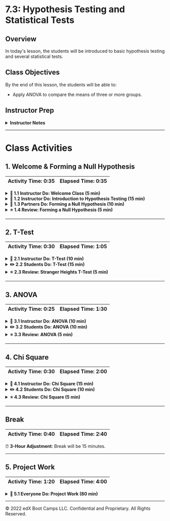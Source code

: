 # 7.3: Hypothesis Testing and Statistical Tests

## Overview

In today's lesson, the students will be introduced to basic hypothesis testing and several statistical tests.

## Class Objectives

By the end of this lesson, the students will be able to:

* Apply ANOVA to compare the means of three or more groups.

## Instructor Prep

<details>
  <summary><strong>Instructor Notes</strong></summary>

* Your project week may have been shifted due to a holiday; if so, the students will have less time to work on projects today.

  * If this class falls on a weekday and requires a **3-Hour Adjustment**, please limit your break to 15 minutes and provide the students a break where you deem most appropriate.

  * It may be helpful to remind students that they can use office hours before or after class for additional project work time.

  * Alternatively, teams can coordinate to work on their projects outside of class.

* Today's class will introduce the students to hypothesis testing and statistical tests. Many of the students will want to add statistical rigor to their analysis, so this lesson provides a helpful starting point for advancing their analysis.

* Today's class is designed to provide a high-level overview of hypothesis testing, null hypotheses, and common statistical tests using the `scipy.stats` model. The activities are designed to cover the tests at a conceptual level as opposed to an in-depth mathematical discussion. The activities will provide examples of applying statistical tests through functions available in the `scipy.stats` library.

* Encourage the students to practice these tests by revisiting previous activities and choosing the appropriate test to apply. They will also be required to add at least one statistical test to their first project.

* Please reference our [Student FAQ](../../../05-Instructor-Resources/README.md#unit-07-project-1) for answers to questions frequently asked by students of this program. If you have any recommendations for additional questions, feel free to log an issue with your desired additions.

* As always, have your TAs refer to the [Time Tracker](TimeTracker.xlsx) to keep the lesson on track.

* If you have issues with any of today's activities, you may report them [here](http://tiny.cc/BootCampFeedback).

* As a reminder, these slideshows are for instructor use only&mdash;when distributing slides to students, please first export the slides to a PDF file. You may then send out the PDF file.

</details>

- - -

# Class Activities

## 1. Welcome & Forming a Null Hypothesis

| Activity Time:       0:35 |  Elapsed Time:      0:35  |
|---------------------------|---------------------------|

<details>
  <summary><strong>📣 1.1 Instructor Do: Welcome Class (5 min)</strong></summary>

* Take a moment to welcome students to class.

* Open the [slideshow](https://docs.google.com/presentation/d/1OD9rUO7xXQvXMs5XRNsXpcV-Xfy-S8cjU3cyJTsCClc/edit?usp=sharing) and welcome the class.

</details>

<details>
  <summary><strong>📣 1.2 Instructor Do: Introduction to Hypothesis Testing (15 min)</strong></summary>

* Use the slideshow to accompany the beginning of this demonstration.

* Explain that **hypothesis testing** is a way to test a theory or question.

* Ask the students for examples of data questions that they could ask, and then provide the following examples:

  * Does this new medication work?

  * Is the cost of living higher in this city?

  * Does this group score higher than another group?

* Explain that a large part of statistics, and the scientific process, is to identify a hypothesis and then try to determine if the observations or effects could be due to chance.

* Explain the following points about hypothesis testing:

  * Hypothesis testing applies statistical methods to determine if something happened purely by chance.

  * Scientists and researchers often form a hypothesis for their observations, along with a **null hypothesis**, which assumes that observations or effects happened simply by chance.

  * The goal of hypothesis testing is to reject the null hypothesis through statistical tests. Rejecting the null hypothesis presumes that the hypothesis was true.

  * A hypothesis is a measurable and testable statement about something that you expect will happen.

  * The hypothesis is often expressed as an **if**-**then** statement, as in the following example:

    * "If San Diego, CA, is warmer than Austin, TX, in July, then the average daily temperature will be higher."

  * The null hypothesis typically states that NO differences exist between the variables or groups of interest, as in the following example:

    * "If San Diego, CA, is not warmer than Austin, TX, in July, then there will be no difference in the average daily temperatures."

  * Rejecting the null hypothesis is never absolute. Instead, statisticians calculate the probability of observing the event: This is called the **p-value**. The p-value is then compared to a fixed significance level to determine if the null hypothesis can be rejected. A smaller p-value indicates stronger evidence against the null hypothesis.

* Explain the following steps for hypothesis testing:

  1. Determine the hypothesis and null hypothesis.

  2. Identify the appropriate statistical test.

  3. Determine the acceptable significance value.

  4. Compute the p-value.

  5. Determine if the p-value rejects the null hypothesis by comparing it to the significance value (Typically &lt; 0.05).

</details>

<details>
  <summary><strong>👥 1.3 Partners Do: Forming a Null Hypothesis (10 min)</strong></summary>

* Continue the slideshow and ask the students to work in pairs to convert each of the following questions into a hypothesis and a null hypothesis.

Send out the following file or instructions, both of which contain the questions for this activity:

* **Files**

  * [01-Par_Null_Hypothesis/README.md](Activities/01-Par_Null_Hypothesis/README.md)

* **Instructions**

  * Convert the following questions into a null hypothesis and an alternate hypothesis.

    1. Does dark chocolate affect arterial function in healthy individuals?

    2. Does coffee have anti-aging properties?

</details>

<details>
  <summary><strong>⭐ 1.4 Review: Forming a Null Hypothesis (5 min)</strong></summary>

* You may also use the slideshow while you review the activity.

* Call on random groups to share their answers; as they share their thoughts, guide them to the following answers to the questions:

  * Question: Does dark chocolate affect arterial function in healthy individuals?

    * Hypothesis: If dark chocolate is related to arterial function in healthy individuals, then consuming 30 g of dark chocolate daily over the course of 1 year will result in improved arterial function.

    * Null hypothesis: If dark chocolate is not related to arterial function in healthy individuals, then consuming 30 g of dark chocolate daily over the course of 1 year will result in no improvement in arterial function.

  * Does coffee have anti-aging properties?

    * Hypothesis: If coffee consumption is related to anti-aging properties, then consuming 400 mg of coffee daily will reduce mortality from age-related diseases, such as heart disease.

    * Null hypothesis: If coffee consumption is not related to anti-aging properties, then consuming 400 mg of coffee daily will not result in a reduction in age-related diseases, such as heart disease.

* Take a moment to address any questions before moving on.

</details>

- - -

## 2. T-Test

| Activity Time:       0:30 |  Elapsed Time:      1:05  |
|---------------------------|---------------------------|

<details>
  <summary><strong>📣 2.1 Instructor Do: T-Test (10 min)</strong></summary>

* Use the slideshow to accompany this demonstration.

* Introduce students to the **t-test**, and explain the following points:

  * A common question in statistics is whether or not one group is significantly different from another group.

  * The set of entities being studied is referred to as the **population**, while a subset of a population is referred to as a **sample**.

  * A t-test can be used to compare the mean of a sample to the population (a one-sample t-test) or the difference between population means (an independent t-test).

  * The null hypothesis assumes that the two means are equal; therefore, the goal of the t-test is to determine how much evidence exists to support the rejection of the null hypothesis.

* Open the notebook, [Ins_1samp_ttest.ipynb](Activities/02-Ins_TTest/Solved/Ins_1samp_ttest.ipynb), and highlight the following:

  * The helper code is designed to generate test data and show its distribution.

  * One-sample t-tests are used to compare the sample mean to the population mean.

  * The `scipy.stats.ttest_1samp` function will accept an array of samples and compare the sample mean to the population mean.

  * The p-value of the first example, captured in the following code output, is not statistically significant assuming a significance of `p-value < 0.05`:

    ```python
    # T-Test Output:
    Ttest_1sampResult(statistic=-0.912976906342992, pvalue=0.36235943886051503)
    ```

  * The second dataset has a larger difference in means, which results in a statistically significant p-value, as captured in the following image and code:

    ![ttest_1samp_dataset2](https://static.bc-edx.com/data/dl-1-2/m7/lessons/3/img/ttest_1samp_dataset2.png)

    ```python
    # T-Test Output:
    Ttest_1sampResult(statistic=-31.293376800980507, pvalue=8.6800698449009275e-79)
    ```

* Explain that we can also use a two-sample t-test to compare two population means.

* Open this [notebook](Activities/02-Ins_TTest/Solved/Ins_independent_ttest.ipynb), and highlight the following points:

  * The independent t-test can be used to compare the means of two populations.

  * The two groups (populations) should be independent from each other, which means that a test subject in the first group could not also be in the second group.

  * The underlying assumptions for this test are independence, normality, and homogeneity.

  * The [scipy.stats.ttest_ind](https://docs.scipy.org/doc/scipy/reference/generated/scipy.stats.ttest_ind.html) function is used to perform the calculations.

  * The parameter `equal_var=False` performs a Welch's t-test, which does not assume equal population variance (homogeneity).

  * The p-value of 0.096 in the first example is not statistically significant assuming a `p-value < 0.05`. However, the second dataset has a larger difference in means, which does support the rejection of the null hypothesis (`p-value < 0.05`).

* Ask students for any remaining questions before proceeding on.

</details>

<details>
  <summary><strong>✏️ 2.2 Students Do: T-Test (15 min)</strong></summary>

* Continue the slideshow to present this activity to the students.

* Explain that this activity will use a t-test to compare the differences in the heights of non-related individuals from two different locations.

* Send out the following file and instructions:

  * **File**

    * [Stu_Stranger_Heights.ipynb](Activities/03-Stu_Stranger_Heights-TTest/Unsolved/Stu_Stranger_Heights.ipynb)

  * **Instructions**

  * Calculate the mean for each population.

  * Use a t-test to determine if there is a statistically significant difference between the height of strangers in San Francisco and Denver.

  * It is up to you to determine if you should use a one-sample or independent t-test.

  * Data for this dataset was generated by edX Boot Camps LLC, and is intended for educational purposes only.

</details>

<details>
  <summary><strong>⭐ 2.3 Review: Stranger Heights T-Test (5 min)</strong></summary>

* You may choose to use the slideshow while reviewing the activity.

* Before opening the solution, ask students if the solution required a one-sample or independent (two-sample) t-test.

* Explain that we are comparing two independent populations, so an independent t-test is required.

* Open the [solved notebook](Activities/03-Stu_Stranger_Heights-TTest/Solved/Stu_Stranger_Heights.ipynb), and highlight the following:

  * The metadata indicates that `location=1` corresponds to San Francisco and `location=5` corresponds to Denver.

  * The means for both of these populations appear similar.

  * The `p-value` of 0.372 does not reject the null hypothesis.

* Ask for any remaining questions before proceeding on.

</details>

- - -

## 3. ANOVA

| Activity Time:       0:25 |  Elapsed Time:      1:30  |
|---------------------------|---------------------------|

<details>
  <summary><strong>📣 3.1 Instructor Do: ANOVA (10 min)</strong></summary>

* Use the slideshow to accompany this demonstration.

* Explain that we often want to compare the means of more than two groups. In the previous activity, for example, we might also be interested in knowing if any of the locations had significant differences from the other locations.

* Explain that we can use an analysis of variance (ANOVA) test to compare more than one population.

* Highlight the following points about the ANOVA test:

  * Analysis of variance (ANOVA) is a test used to compare the means of multiple groups.

  * ANOVA assumes the null hypothesis that there is no difference between groups.

  * Any mean that is significantly different from the rest will result in a low p-value.

* Explain the following points about the data for this demonstration:

  * This paper compares the average resting heart rates of five different people exercising in a given week.

  * ANOVA is applied to compare all 5 categories.

  * ANOVA implies only a statistically significant difference between the group means; further analysis has to be completed between the groups.

* Open the notebook, and go through the following points:

  * The box plots of each number of workouts, as captured in the following image, indicate a difference in at least one of the categories of exercise.

    ![resting_heart_rate](https://static.bc-edx.com/data/dl-1-2/m7/lessons/3/img/resting_heart_rate.png)

  * The number of workouts can be filtered in Pandas to separate the groups:

  ```python
  # Extract individual groups
  group0 = df[df["num_workouts"] == 0]["resting_heart_rate"]
  group1 = df[df["num_workouts"] == 1]["resting_heart_rate"]
  group2 = df[df["num_workouts"] == 2]["resting_heart_rate"]
  group3 = df[df["num_workouts"] == 3]["resting_heart_rate"]
  group4 = df[df["num_workouts"] == 4]["resting_heart_rate"]
  ```

  * The `f_oneway` function in `scipy.stats` is used to test the null hypothesis that two or more groups have the same population mean:

  ```python
  stats.f_oneway(group0, group1, group2, group3, group4)
  ```

* Remind students that ANOVA indicates only that the group means are different; additional testing is required to compare specific groups.

* Point out that we must satisfy important assumptions before the p-value can be considered valid; the following three assumptions are taken from the [scipy.stats documentation](https://docs.scipy.org/doc/scipy/reference/generated/scipy.stats.f_oneway.html):

  1. The samples are independent.
  2. Each sample is from a normally distributed population.
  3. The population standard deviations of the groups are all equal.

  * Data for this dataset was generated by edX Boot Camps LLC, and is intended for educational purposes only.

</details>

<details>
  <summary><strong>✏️ 3.2 Students Do: ANOVA (10 min)</strong></summary>

* Use the slideshow to present this activity to the students.

* Explain that this activity will use ANOVA to compare differences in pain tolerance based on how many times a person exercises in a given week.

* Send out the following file and instructions:

  * **File**

    * [exercise_anova.ipynb](Activities/05-Stu_ANOVA/Unsolved/exercise_anova.ipynb)

  * **Instructions**

  * Perform a one-way ANOVA test to determine if there are any significant differences in number of workouts per week vs. pain tolerance.

  * Create a box plot to show the distribution of pain tolerances for each category of workout frequency.

  * Data for this dataset was generated by edX Boot Camps LLC, and is intended for educational purposes only.

</details>

<details>
  <summary><strong>⭐ 3.3 Review: ANOVA (5 min)</strong></summary>

* You may choose to use the slideshow while you review the activity.

* Open the [solved notebook](Activities/05-Stu_ANOVA/Solved/exercise_anova.ipynb), and highlight the following points:

  * The `num_workouts` type is used to filter the pain measurements into separate groups.

  * The ANOVA calculation rejects the null hypothesis with a `p-value < 0.05`.

  * ANOVA does not tell us which workout frequencies have significantly different pain tolerance results;  it tells us only that at least one type was significantly different from the rest.

</details>

- - -

## 4. Chi Square

| Activity Time:       0:30 |  Elapsed Time:      2:00  |
|---------------------------|---------------------------|

<details>
  <summary><strong>📣 4.1 Instructor Do: Chi Square (15 min)</strong></summary>

* Use the slideshow to accompany this demonstration.

* **Files:**

  * [Ins-Chi_square.ipynb](Activities/06-Ins_Chi_Square/Solved/Ins-Chi_square.ipynb)

* Using the slideshow, explain what the chi-square test is and when it is used; also explain each term in the chi-square value formula and the steps taken to perform the test.

</details>

<details>
  <summary><strong>✏️ 4.2 Students Do: Chi Square (10 min)</strong></summary>

* Use the slideshow to present this activity to the students.

* **Files:**

  * [07-Stu_Chi_Square/README.md](Activities/07-Stu_Chi_Square/README.md)

  * [Stu-Cafes.ipynb](Activities/07-Stu_Chi_Square/Unsolved/Stu-Cafes.ipynb)

* In this activity, students will perform the chi-square test, first with Python and then by hand.

</details>

<details>
  <summary><strong>⭐ 4.3 Review: Chi Square (5 min)</strong></summary>

* You may choose to use the slideshow while you review the activity.

* State the null hypothesis to the class:

  * In this case, the null hypothesis would be that there is no statistical difference in the number of visits to each of the four cafés.

  * Since the total number of visits to all four cafés is 6,000, the expected number for each café is 6000 divided by 4, or 1,500.

  * The expected column is added to the DataFrame, as captured in the following image:

  ![Images/chi01.png](https://static.bc-edx.com/data/dl-1-2/m7/lessons/3/img/chi01.png)

* Explain how to determine the critical value:

  * `stats.chi2.ppf()` is used to establish the value in Python.

  * The p-value is 0.05, so the confidence level is 0.95.

  * The degree of freedom is 3, as captured in the following image. There are four rows of variables (cafés), and only the values of three of them are necessary to determine the values of all rows.

  ![Images/chi02.png](https://static.bc-edx.com/data/dl-1-2/m7/lessons/3/img/chi02.png)

  * It is also possible to consult a chi-square distribution table, such as <https://www.medcalc.org/manual/chi-square-table.php>, to obtain the critical value.

* Finally, compare the chi-square value to the critical value.

  * Use `stats.chisquare()`; its first argument should be the observed values, and its second argument should be the expected values, as captured in the following image:

  ![Images/chi03.png](https://static.bc-edx.com/data/dl-1-2/m7/lessons/3/img/chi03.png)

  * Compare the chi-square value with the critical value.

  * Since 23.3 is greater than the critical value of 7.8, we can conclude that the differences in the number of café visits are statistically significant.

</details>

- - -

## Break

| Activity Time:       0:40 |  Elapsed Time:      2:40  |
|---------------------------|---------------------------|

⏰ **3-Hour Adjustment**: Break will be 15 minutes.

- - -

## 5. Project Work

| Activity Time:       1:20 |  Elapsed Time:      4:00  |
|---------------------------|---------------------------|

<details>
  <summary><strong>🎉 5.1 Everyone Do: Project Work (80 min)</strong></summary>

⏰**3-Hour Adjustment**: Reduce activity time to 45 minutes.

* The students should spend the remainder of class working on their project with their group.

* Make sure to check in with each project team to get a sense of how they are progressing.

</details>

- - -

© 2022 edX Boot Camps LLC. Confidential and Proprietary. All Rights Reserved.

